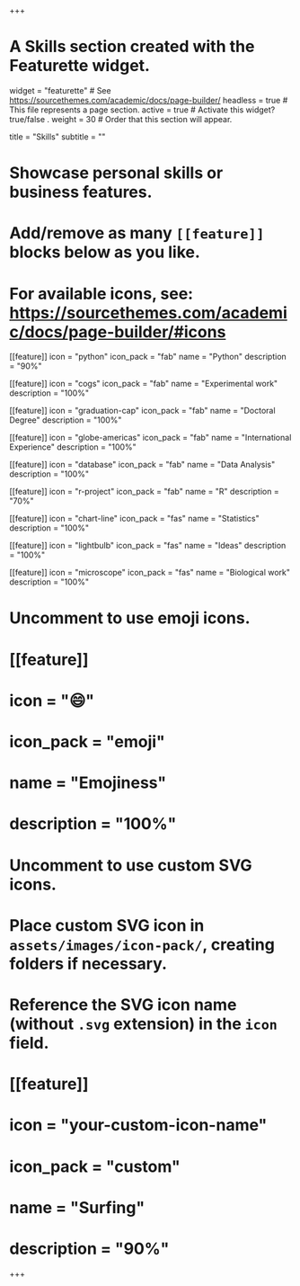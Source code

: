 +++
# A Skills section created with the Featurette widget.
widget = "featurette"  # See https://sourcethemes.com/academic/docs/page-builder/
headless = true  # This file represents a page section.
active = true  # Activate this widget? true/false .
weight = 30  # Order that this section will appear.

title = "Skills"
subtitle = ""

# Showcase personal skills or business features.
# 
# Add/remove as many `[[feature]]` blocks below as you like.
# 
# For available icons, see: https://sourcethemes.com/academic/docs/page-builder/#icons

[[feature]]
  icon = "python"
  icon_pack = "fab"
  name = "Python"
  description = "90%"
  
[[feature]]
  icon = "cogs"
  icon_pack = "fab"
  name = "Experimental work"
  description = "100%"
  
[[feature]]
  icon = "graduation-cap"
  icon_pack = "fab"
  name = "Doctoral Degree"
  description = "100%"
  
[[feature]]
  icon = "globe-americas"
  icon_pack = "fab"
  name = "International Experience"
  description = "100%"
  
[[feature]]
  icon = "database"
  icon_pack = "fab"
  name = "Data Analysis"
  description = "100%"

[[feature]]
  icon = "r-project"
  icon_pack = "fab"
  name = "R"
  description = "70%"
  
[[feature]]
  icon = "chart-line"
  icon_pack = "fas"
  name = "Statistics"
  description = "100%"  
  
[[feature]]
  icon = "lightbulb"
  icon_pack = "fas"
  name = "Ideas"
  description = "100%"  
  
[[feature]]
  icon = "microscope"
  icon_pack = "fas"
  name = "Biological work"
  description = "100%"  
  

# Uncomment to use emoji icons.
# [[feature]]
#  icon = ":smile:"
#  icon_pack = "emoji"
#  name = "Emojiness"
#  description = "100%"  

# Uncomment to use custom SVG icons.
# Place custom SVG icon in `assets/images/icon-pack/`, creating folders if necessary.
# Reference the SVG icon name (without `.svg` extension) in the `icon` field.
# [[feature]]
#  icon = "your-custom-icon-name"
#  icon_pack = "custom"
#  name = "Surfing"
#  description = "90%"

+++
